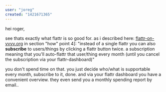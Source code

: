 ```yaml
---
user: "joreg"
created: "1421671365"
---
```


hei roger,

see thats exactly what flattr is so good for. as i described here:
 [flattr-on-vvvv.org](/blog/2014/flattr-on-vvvv.org)
in section "how" point 4]: 
"instead of a single flattr you can also **subscribe** to users/things by clicking a flattr button twice. a subscription meaning that you'll auto-flattr that user/thing every month (until you cancel the subscription via your flattr-dashboard)"

you don't spend time on that. you just decide who/what is supportable every month, subscribe to it, done. and via your flattr dashboard you have a convenient overview. they even send you a monthly spending report by email..  
